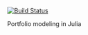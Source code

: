[![Build Status](https://travis-ci.org/JuliaQuant/PortfolioModels.jl.png)](https://travis-ci.org/JuliaQuant/PortfolioModels.jl)

Portfolio modeling in Julia
